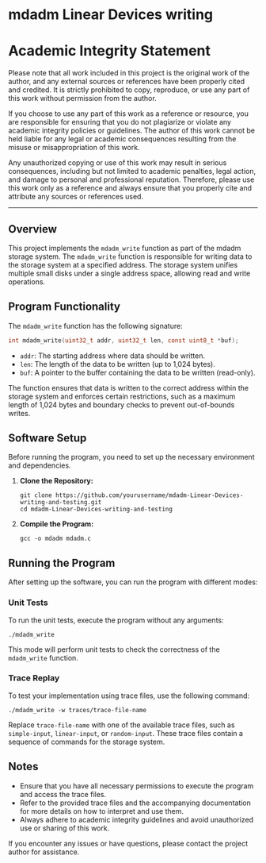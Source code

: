 # mdadm Linear Devices writing

# Academic Integrity Statement

Please note that all work included in this project is the original work of the author, and any external sources or references have been properly cited and credited. It is strictly prohibited to copy, reproduce, or use any part of this work without permission from the author.

If you choose to use any part of this work as a reference or resource, you are responsible for ensuring that you do not plagiarize or violate any academic integrity policies or guidelines. The author of this work cannot be held liable for any legal or academic consequences resulting from the misuse or misappropriation of this work.

Any unauthorized copying or use of this work may result in serious consequences, including but not limited to academic penalties, legal action, and damage to personal and professional reputation. Therefore, please use this work only as a reference and always ensure that you properly cite and attribute any sources or references used.

---


## Overview
This project implements the `mdadm_write` function as part of the mdadm storage system. The `mdadm_write` function is responsible for writing data to the storage system at a specified address. The storage system unifies multiple small disks under a single address space, allowing read and write operations.

## Program Functionality
The `mdadm_write` function has the following signature:
```c
int mdadm_write(uint32_t addr, uint32_t len, const uint8_t *buf);
```
- `addr`: The starting address where data should be written.
- `len`: The length of the data to be written (up to 1,024 bytes).
- `buf`: A pointer to the buffer containing the data to be written (read-only).

The function ensures that data is written to the correct address within the storage system and enforces certain restrictions, such as a maximum length of 1,024 bytes and boundary checks to prevent out-of-bounds writes.

## Software Setup
Before running the program, you need to set up the necessary environment and dependencies.

1. **Clone the Repository:**
   ```
   git clone https://github.com/yourusername/mdadm-Linear-Devices-writing-and-testing.git
   cd mdadm-Linear-Devices-writing-and-testing
   ```

2. **Compile the Program:**
   ```
   gcc -o mdadm mdadm.c
   ```

## Running the Program
After setting up the software, you can run the program with different modes:

### Unit Tests
To run the unit tests, execute the program without any arguments:
```
./mdadm_write
```

This mode will perform unit tests to check the correctness of the `mdadm_write` function.

### Trace Replay
To test your implementation using trace files, use the following command:
```
./mdadm_write -w traces/trace-file-name
```
Replace `trace-file-name` with one of the available trace files, such as `simple-input`, `linear-input`, or `random-input`. These trace files contain a sequence of commands for the storage system.


## Notes
- Ensure that you have all necessary permissions to execute the program and access the trace files.
- Refer to the provided trace files and the accompanying documentation for more details on how to interpret and use them.
- Always adhere to academic integrity guidelines and avoid unauthorized use or sharing of this work.

If you encounter any issues or have questions, please contact the project author for assistance.